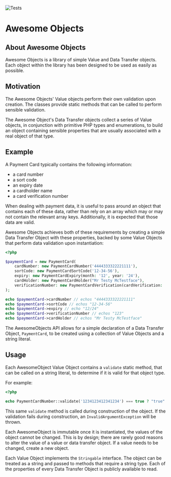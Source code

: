 ![Tests](https://github.com/CliveStHelmet/AwesomeObjects/actions/workflows/php.yml/badge.svg)
# Awesome Objects

## About Awesome Objects

Awesome Objects is a library of simple Value and Data Transfer objects. Each object within the library has been designed
to be used as easily as possible.

## Motivation

The Awesome Objects' Value objects perform their own validation upon creation. The classes provide static methods that
can be called to perform sensible validation.

The Awesome Object's Data Transfer objects collect a series of Value objects, in conjunction with primitive PHP types
and enumerations, to build an object containing sensible properties that are usually associated with a real object of
that type.

## Example

A Payment Card typically contains the following information:

- a card number
- a sort code
- an expiry date
- a cardholder name
- a card verification number

When dealing with payment data, it is useful to pass around an object that contains each of these data, rather than rely
on an array which may or may not contain the relevant array keys. Additionally, it is expected that those data are
valid.

Awesome Objects achieves both of these requirements by creating a simple Data Transfer Object with these properties,
backed by some Value Objects that perform data validation upon instantiation:

```php
<?php

$paymentCard = new PaymentCard(
    cardNumber: new PaymentCardNumber('4444333322221111'),
    sortCode: new PaymentCardSortCode('12-34-56'),
    expiry: new PaymentCardExpiry(month: '12', year: '24'),
    cardHolder: new PaymentCardHolder("Mr Testy McTestface"),
    verificationNumber: new PaymentCardVerification(cardVerification: '123', paymentCardType: PaymentCardType::VISA)
);

echo $paymentCard->cardNumber // echos "4444333322221111"
echo $paymentCard->sortCode // echos "12-34-56"
echo $paymentCard->expiry // echo "12/24"
echo $paymentCard->verificationNumber // echos "123"
echo $paymentCard->cardHolder // echos "Mr Testy McTestface"
```

The AwesomeObjects API allows for a simple declaration of a Data Transfer Object, `PaymentCard`, to be created using a
collection of Value Objects and a string literal.

## Usage

Each AwesomeObject Value Object contains a `validate` static method, that can be called on a string literal, to
determine if it is valid for that object type.

For example:

```php
<?php

echo PaymentCardNumber::validate('1234123412341234') === true ? "true" : "false"; // echos false
```

This same `validate` method is called during construction of the object. If the validation fails during construction, an
`InvalidArgumentException` will be thrown.

Each AwesomeObject is immutable once it is instantiated, the values of the object cannot be changed. This is by design;
there are rarely good reasons to alter the value of a value or data transfer object. If a value needs to be changed,
create a new object.

Each Value Object implements the `Stringable` interface. The object can be treated as a string and passed to methods
that require a string type. Each of the properties of every Data Transfer Object is publicly available to read.